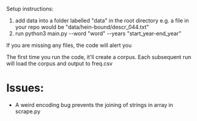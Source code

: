 Setup instructions:
1. add data into a folder labelled "data" in the root directory
    e.g. a file in your repo would be "data/hein-bound/descr_044.txt"
2. run python3 main.py --word "word" --years "start_year-end_year"

If you are missing any files, the code will alert you

The first time you run the code, it'll create a corpus.
Each subsequent run will load the corpus and output to freq.csv

# Issues:
- A weird encoding bug prevents the joining of strings in array in scrape.py
